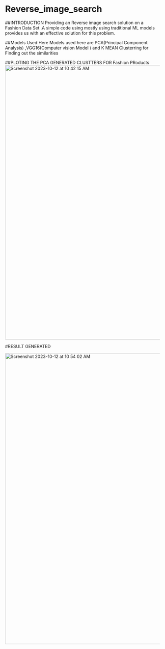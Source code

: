 # Reverse_image_search

##INTRODUCTION
Providing an Reverse image search solution on a Fashion Data Set .A simple code using mostly using traditional ML models provides us with an effective solution for this problem.

##Models Used Here
Models used here are PCA(Principal Component Analysis) ,VGG16(Computer vision Model ) and K MEAN Clusterring for Finding out the similarities

##PLOTING THE PCA GENERATED CLUSTTERS FOR Fashion PRoducts
<img width="894" alt="Screenshot 2023-10-12 at 10 42 15 AM" src="https://github.com/Harsh055Raj/Reverse_image_search/assets/95955195/cb848915-b185-43bc-9686-1045937a1878">


#RESULT GENERATED 



<img width="948" alt="Screenshot 2023-10-12 at 10 54 02 AM" src="https://github.com/Harsh055Raj/Reverse_image_search/assets/95955195/89486974-65cd-4dbc-803a-a26d80c6e503">
